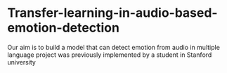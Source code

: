 # Transfer-learning-in-audio-based-emotion-detection
Our aim is to build a model that can detect emotion from audio in multiple language project was previously implemented by a student in Stanford university 
